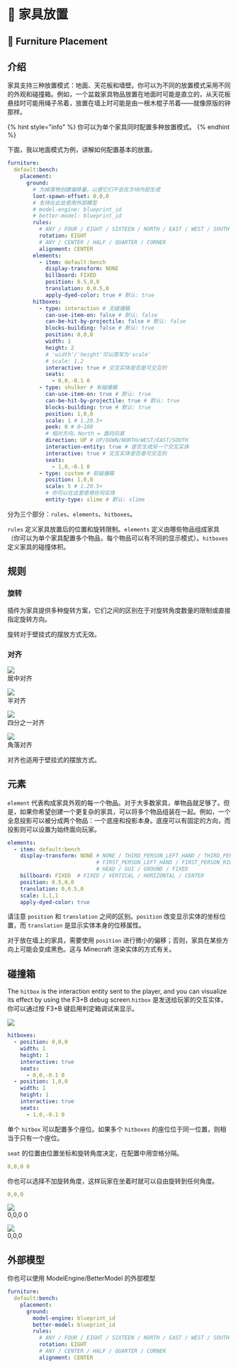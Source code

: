 # 📍 家具放置

## 📍 Furniture Placement

## 介绍 <a href="#introduction" id="introduction"></a>

家具支持三种放置模式：地面、天花板和墙壁。你可以为不同的放置模式采用不同的外观和碰撞箱。例如，一个盆栽家具物品放置在地面时可能是直立的，从天花板悬挂时可能用绳子吊着，放置在墙上时可能是由一根木棍子吊着——就像原版的钟那样。

{% hint style="info" %}
你可以为单个家具同时配置多种放置模式。
{% endhint %}

下面，我以地面模式为例，讲解如何配置基本的放置。

```yaml
furniture:
  default:bench:
    placement:
      ground:
        # 为掉落物创建偏移量，以便它们不会在方块内部生成
        loot-spawn-offset: 0,0,0
        # 支持在此处使用外部模型
        # model-engine: blueprint_id
        # better-model: blueprint_id
        rules:
          # ANY / FOUR / EIGHT / SIXTEEN / NORTH / EAST / WEST / SOUTH
          rotation: EIGHT
          # ANY / CENTER / HALF / QUARTER / CORNER
          alignment: CENTER
        elements:
          - item: default:bench
            display-transform: NONE
            billboard: FIXED
            position: 0.5,0,0
            translation: 0,0.5,0
            apply-dyed-color: true # 默认: true
        hitboxes:
          - type: interaction # 无碰撞箱
            can-use-item-on: false # 默认: false
            can-be-hit-by-projectile: false # 默认: false
            blocks-building: false # 默认: true
            position: 0,0,0
            width: 1
            height: 2
            # 'width'/'height'可以简写为'scale'
            # scale: 1,2 
            interactive: true # 交互实体是否是可交互的
            seats:
              - 0,0,-0.1 0
          - type: shulker # 有碰撞箱
            can-use-item-on: true # 默认: true
            can-be-hit-by-projectile: true # 默认: true
            blocks-building: true # 默认: true
            position: 1,0,0
            scale: 1 # 1.20.5+
            peek: 0 # 0~100
            # 相对方向。North = 面向玩家
            direction: UP # UP/DOWN/NORTH/WEST/EAST/SOUTH
            interaction-entity: true # 是否生成另一个交互实体
            interactive: true # 交互实体是否是可交互的
            seats:
              - 1,0,-0.1 0
          - type: custom # 软碰撞箱
            position: 1,0,0
            scale: 5 # 1.20.5+
            # 你可以在这里使用任何实体
            entity-type: slime # 默认: slime
```

分为三个部分：`rules`、`elements`、`hitboxes`。

`rules` 定义家具放置后的位置和旋转限制。`elements` 定义由哪些物品组成家具（你可以为单个家具配置多个物品，每个物品可以有不同的显示模式）。`hitboxes` 定义家具的碰撞体积。

## 规则 <a href="#rules" id="rules"></a>

### 旋转 <a href="#rotation" id="rotation"></a>

插件为家具提供多种旋转方案，它们之间的区别在于对旋转角度数量的限制或直接指定旋转方向。

旋转对于壁挂式的摆放方式无效。

### 对齐 <a href="#alignment" id="alignment"></a>

![](https://mo-mi.gitbook.io/~gitbook/image?url=https%3A%2F%2Fcontent.gitbook.com%2Fcontent%2FOgvQ1fEJPROp7131PPlK%2Fblobs%2F36xb0WeQSH45cr7iSVz6%2Fimage.png\&width=768\&dpr=4\&quality=100\&sign=96539c4\&sv=2)\
居中对齐

![](https://mo-mi.gitbook.io/~gitbook/image?url=https%3A%2F%2Fcontent.gitbook.com%2Fcontent%2FOgvQ1fEJPROp7131PPlK%2Fblobs%2FF7HhjgTtxdk3wIucZwqy%2Fimage.png\&width=768\&dpr=4\&quality=100\&sign=d60dc763\&sv=2)\
半对齐

![](https://mo-mi.gitbook.io/~gitbook/image?url=https%3A%2F%2Fcontent.gitbook.com%2Fcontent%2FOgvQ1fEJPROp7131PPlK%2Fblobs%2Fk4jaenbMWri8AKqaiCPb%2Fimage.png\&width=768\&dpr=4\&quality=100\&sign=7f9085b4\&sv=2)\
四分之一对齐

![](https://mo-mi.gitbook.io/~gitbook/image?url=https%3A%2F%2Fcontent.gitbook.com%2Fcontent%2FOgvQ1fEJPROp7131PPlK%2Fblobs%2Fq0lwi6Z0jqkueQMDoiHD%2Fimage.png\&width=768\&dpr=4\&quality=100\&sign=b9bf03fb\&sv=2)\
角落对齐

对齐也适用于壁挂式的摆放方式。

## 元素 <a href="#elements" id="elements"></a>

`element` 代表构成家具外观的每一个物品。对于大多数家具，单物品就足够了。但是，如果你希望创建一个更复杂的家具，可以将多个物品组装在一起。例如，一个全息投影可以被分成两个物品：一个底座和投影本身。底座可以有固定的方向，而投影则可以设置为始终面向玩家。

```yaml
elements:
  - item: default:bench
    display-transform: NONE # NONE / THIRD_PERSON_LEFT_HAND / THIRD_PERSON_RIGHT_HAND
                            # FIRST_PERSON_LEFT_HAND / FIRST_PERSON_RIGHT_HAND
                            # HEAD / GUI / GROUND / FIXED
    billboard: FIXED  # FIXED / VERTICAL / HORIZONTAL / CENTER
    position: 0.5,0,0
    translation: 0,0.5,0
    scale: 1,1,1
    apply-dyed-color: true
```

请注意 `position` 和 `translation` 之间的区别。`position` 改变显示实体的坐标位置，而 `translation` 是显示实体本身的位移属性。

对于放在墙上的家具，需要使用 `position` 进行微小的偏移；否则，家具在某些方向上可能会变成黑色。这与 Minecraft 渲染实体的方式有关。

## 碰撞箱 <a href="#hitboxes" id="hitboxes"></a>

The `hitbox` is the interaction entity sent to the player, and you can visualize its effect by using the F3+B debug screen.`hitbox` 是发送给玩家的交互实体，你可以通过按 F3+B 键启用判定箱调试来显示。

![](https://mo-mi.gitbook.io/~gitbook/image?url=https%3A%2F%2Fcontent.gitbook.com%2Fcontent%2FOgvQ1fEJPROp7131PPlK%2Fblobs%2FZAkiDfKUD0JhyjS161gT%2Fimage.png\&width=768\&dpr=4\&quality=100\&sign=1f5505f0\&sv=2)

```yaml
hitboxes:
  - position: 0,0,0
    width: 1
    height: 1
    interactive: true
    seats:
      - 0,0,-0.1 0
  - position: 1,0,0
    width: 1
    height: 1
    interactive: true
    seats:
      - 1,0,-0.1 0
```

单个 `hitbox` 可以配置多个座位。如果多个 `hitboxes` 的座位位于同一位置，则相当于只有一个座位。

`seat` 的位置由位置坐标和旋转角度决定，在配置中用空格分隔。

```yaml
0,0,0 0
```

你也可以选择不加旋转角度，这样玩家在坐着时就可以自由旋转到任何角度。

```yaml
0,0,0
```

![](https://mo-mi.gitbook.io/~gitbook/image?url=https%3A%2F%2Fcontent.gitbook.com%2Fcontent%2FOgvQ1fEJPROp7131PPlK%2Fblobs%2Fy0rBULzgm88rptOyeP5e%2F2.gif\&width=768\&dpr=4\&quality=100\&sign=1d64a0c5\&sv=2)\
0,0,0 0

![](https://mo-mi.gitbook.io/~gitbook/image?url=https%3A%2F%2Fcontent.gitbook.com%2Fcontent%2FOgvQ1fEJPROp7131PPlK%2Fblobs%2F7QS8DIznzoLlEmVELu1I%2F1.gif\&width=768\&dpr=4\&quality=100\&sign=1ad793da\&sv=2)\
0,0,0

## 外部模型 <a href="#external-models" id="external-models"></a>

你也可以使用 ModelEngine/BetterModel 的外部模型

```yaml
furniture:
  default:bench:
    placement:
      ground:
        model-engine: blueprint_id
        better-model: blueprint_id
        rules:
          # ANY / FOUR / EIGHT / SIXTEEN / NORTH / EAST / WEST / SOUTH
          rotation: EIGHT
          # ANY / CENTER / HALF / QUARTER / CORNER
          alignment: CENTER
```
